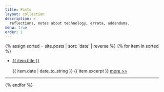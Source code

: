 ```yaml
---
title: Posts
layout: collection
description: >
  reflections, notes about technology, errata, addendums.
menu: true
order: 1
---
```


<p>
  {% assign sorted = site.posts | sort: 'date' | reverse %}
  {% for item in sorted %}
    <ul>
      <li>
         <span><a href="{{ item.url | relative_url }}" class="h2 flip-title">{{ item.title }}</a><br/><br /></span>
         <time class="heading faded fine minicap">
          {{ item.date | date_to_string }}</time>  
         <span class="faded fine">{{ item.excerpt }}</span>
         <span><a href="{{ item.url | relative_url }}" class="faded fine">more >></a></span>
      </li>
    </ul>
    <hr>
  {% endfor %}
  </p>

<!-- this is probably gratuitous use of span tags but i'll leave it for now until i figure out a better way (you mean there's a better way??) also the stacked br tags are gross -->

